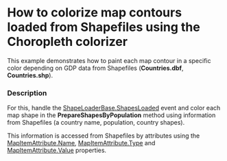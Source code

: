 # How to colorize map contours loaded from Shapefiles using the Choropleth colorizer


<p>This example demonstrates how to paint each map contour in a specific color depending on GDP data from Shapefiles (<strong>Countries.dbf</strong>,<strong> Countries.shp</strong>).<br />
</p>


<h3>Description</h3>

<p>For this, handle the  <a href="http://documentation.devexpress.com/#WPF/DevExpressXpfMapShapeLoaderBase_ShapesLoadedtopic"><u>ShapeLoaderBase.ShapesLoaded</u></a> event and color each map shape in the <strong>PrepareShapesByPopulation</strong> method using information from Shapefiles (a country name, population, country shapes). </p><p>This information is accessed from Shapefiles by attributes using the <a href="http://documentation.devexpress.com/#WPF/DevExpressXpfMapMapItemAttribute_Nametopic"><u>MapItemAttribute.Name</u></a>, <a href="http://documentation.devexpress.com/#WPF/DevExpressXpfMapMapItemAttribute_Typetopic"><u>MapItemAttribute.Type</u></a> and <a href="http://documentation.devexpress.com/#WPF/DevExpressXpfMapMapItemAttribute_Valuetopic"><u>MapItemAttribute.Value</u></a> properties. </p><br />


<br/>


